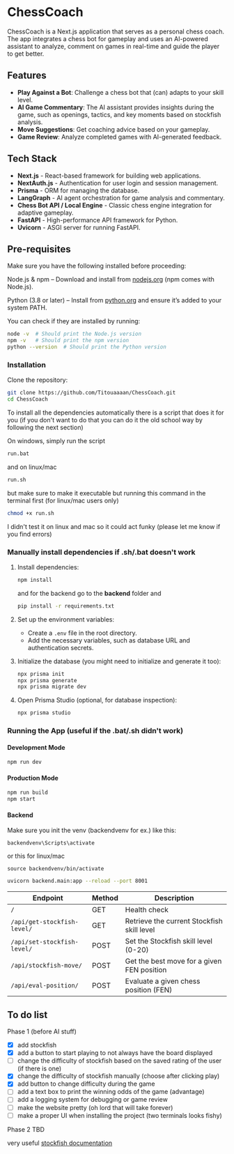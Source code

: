 # ChessCoach

ChessCoach is a Next.js application that serves as a personal chess coach. The app integrates a chess bot for gameplay and uses an AI-powered assistant to analyze, comment on games in real-time and guide the player to get better. 

## Features

- **Play Against a Bot**: Challenge a chess bot that (can) adapts to your skill level.
- **AI Game Commentary**: The AI assistant provides insights during the game, such as openings, tactics, and key moments based on stockfish analysis.
- **Move Suggestions**: Get coaching advice based on your gameplay.
- **Game Review**: Analyze completed games with AI-generated feedback.

## Tech Stack

- **Next.js** - React-based framework for building web applications.
- **NextAuth.js** - Authentication for user login and session management.
- **Prisma** - ORM for managing the database.
- **LangGraph** - AI agent orchestration for game analysis and commentary.
- **Chess Bot API / Local Engine** - Classic chess engine integration for adaptive gameplay.
- **FastAPI** - High-performance API framework for Python.
- **Uvicorn** - ASGI server for running FastAPI.

## Pre-requisites

Make sure you have the following installed before proceeding:

Node.js & npm – Download and install from [nodejs.org](https://nodejs.org/en) (npm comes with Node.js).

Python (3.8 or later) – Install from [python.org](https://www.python.org/) and ensure it’s added to your system PATH.

You can check if they are installed by running:
```sh
node -v  # Should print the Node.js version
npm -v   # Should print the npm version
python --version  # Should print the Python version
```

### Installation

Clone the repository:
   ```sh
   git clone https://github.com/Titouaaaan/ChessCoach.git
   cd ChessCoach
   ```

To install all the dependencies automatically there is a script that does it for you (if you don't want to do that you can do it the old school way by following the next section)

On windows, simply run the script
```sh
run.bat
```

and on linux/mac
```sh
run.sh
```
but make sure to make it executable but running this command in the terminal first (for linux/mac users only)
```sh
chmod +x run.sh
```

I didn't test it on linux and mac so it could act funky (please let me know if you find errors)

### Manually install dependencies if .sh/.bat doesn't work
1. Install dependencies:
   ```sh
   npm install
   ```
   and for the backend go to the **backend** folder  and 
   ```sh
   pip install -r requirements.txt
   ```

2. Set up the environment variables:
   - Create a `.env` file in the root directory.
   - Add the necessary variables, such as database URL and authentication secrets.

3. Initialize the database (you might need to initialize and generate it too):
   ```sh
   npx prisma init
   npx prisma generate
   npx prisma migrate dev
   ```

4. Open Prisma Studio (optional, for database inspection):
   ```sh
   npx prisma studio
   ```

### Running the App (useful if the .bat/.sh didn't work)

#### Development Mode
```sh
npm run dev
```

#### Production Mode
```sh
npm run build
npm start
```

#### Backend
Make sure you init the venv (backendvenv for ex.) like this:
```
backendvenv\Scripts\activate
```
or this for linux/mac
```
source backendvenv/bin/activate
```

```sh
uvicorn backend.main:app --reload --port 8001
```

| Endpoint                     | Method | Description                                  |
|------------------------------|--------|----------------------------------------------|
| `/`                          | GET    | Health check                                |
| `/api/get-stockfish-level/`  | GET    | Retrieve the current Stockfish skill level  |
| `/api/set-stockfish-level/`  | POST   | Set the Stockfish skill level (0-20)       |
| `/api/stockfish-move/`       | POST   | Get the best move for a given FEN position |
| `/api/eval-position/`        | POST   | Evaluate a given chess position (FEN)      |

## To do list

Phase 1 (before AI stuff)
- [x] add stockfish
- [x] add a button to start playing to not always have the board displayed
- [ ] change the difficulty of stockfish based on the saved rating of the user (if there is one)
- [x] change the difficulty of stockfish manually (choose after clicking play)
- [x] add button to change difficulty during the game
- [ ] add a text box to print the winning odds of the game (advantage)
- [ ] add a logging system for debugging or game review 
- [ ] make the website pretty (oh lord that will take forever)
- [ ] make a proper UI when installing the project (two terminals looks fishy)

Phase 2 
TBD

very useful [stockfish documentation](https://python-chess.readthedocs.io/en/latest/engine.html)
